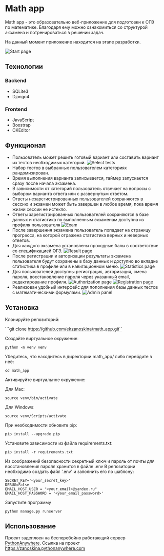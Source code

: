 Math app
===============

Math app - это образовательно веб-приложение для подготовки к ОГЭ по математике. Благодаря ему можно ознакомиться со структурой экзамена и потренироваться в решении задач.

На данный момент приложение находится на этапе разработки.

![Start page](screenshots/main_page.png?raw=true "Start page")

Технологии
----------------
### Backend

- SQLite3
- Django4

### Frontend

- JavaScript
- Boostrap
- CKEditor


Функционал
----------------
* Пользователь может решить готовый вариант или составить вариант из тестов необходимых категорий.
![Select tests](screenshots/select_tests.png?raw=true "Select tests")
* Набор тестов в выбранных пользователем категориях рандомизирован.
* Время выполнения варианта записывается, таймер запускается сразу после начала экзамена.
* В зависимости от категорий пользователь отвечает на вопросы с выбором варианта ответа или с развернутым ответом.
* Ответы незарегистрированных пользователей сохраняются в сессию и экзамен может быть завершен в любое время, пока время жизни сессии не истекло.
* Ответы зарегистрированных пользователей сохраняются в базе данных и статистика по выполненным экзаменам доступна из профиля пользователя
![Exam](screenshots/exam.png?raw=true "Exam")  
* После завершения экзамена пользователь попадает на страницу прогресса, на которой отражена статистика верных и неверных ответов.
* Для каждого экзамена установлены проходные балы в соответствие со спецификацией ОГЭ.
![Result page](screenshots/result.png?raw=true "Result")
* После регистрации и авторизации результаты экзамена пользователя будут сохранены в базу данных и доступно во вкладке статистика в профиле или в навигационном меню.
![Statistics page](screenshots/statistics.png?raw=true "Statistics")
* Для пользователей доступны регистрация, авторизация, смена пароля, восстановление пароля через указанный email, редактирование профиля.
![Authorization page](screenshots/authorization.png?raw=true "Authorization")
![Registration page](screenshots/registration.png?raw=true "Registration")
* Реализован удобный интерфейс для пополнения базы данных тестов с математическими формулами.
![Admin panel](https://i.imgur.com/o3nxhAp.png "Admin interface")


Установка
------------
Клонируйте репозиторий:

```git clone https://github.com/ekzanoskina/math_app.git``

Cоздайте виртуальное окружение:

```python -m venv venv```

Убедитесь, что находитесь в директории math_app/ либо перейдите в неё:

```cd math_app```

Активируйте виртуальное окружение:

Для Mac:
 
```source venv/bin/activate```

Для Windows:

```source venv/Scripts/activate```

При необходимости обновите pip:

```pip install --upgrade pip```

Установите зависимости из файла requirements.txt:

```pip install -r requirements.txt```

Из соображений безопасности секретный ключ и пароль от почты для восстановления пароля хранится в файле .env В репозитории необходимо создать файл '.env' и заполнить его по шаблону:

```
SECRET_KEY='<your_secret_key>'
DEBUG=False
EMAIL_HOST_USER = "<your_email>@yandex.ru"
EMAIL_HOST_PASSWORD = '<your_email_password>'
```
Запустите программу
```
python manage.py runserver
```

Использование
------------
Проект задеплоен на бесперебойно работающий сервер [PythonAnywhere](https://www.pythonanywhere.com/).
Ссылка на проект https://zanoskina.pythonanywhere.com
